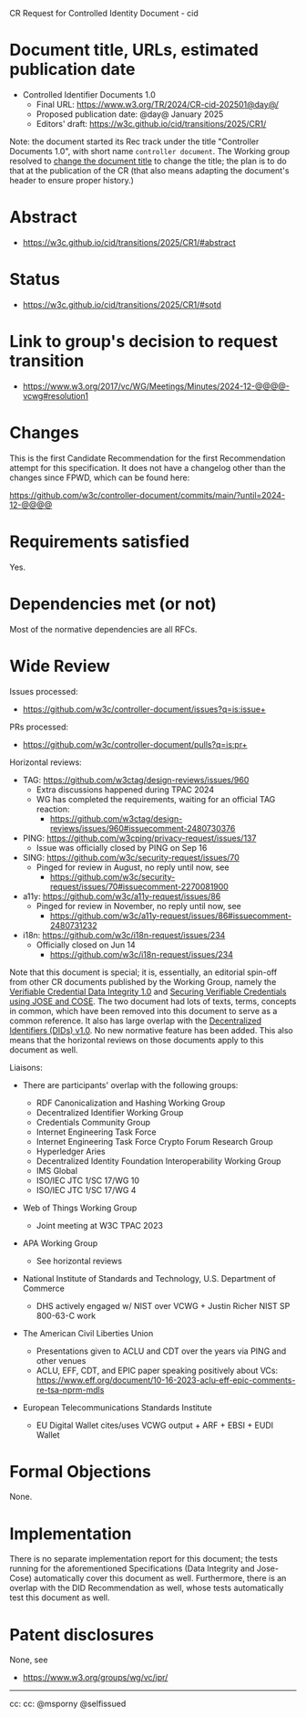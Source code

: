 CR Request for Controlled Identity Document - cid


# Document title, URLs, estimated publication date

- Controlled Identifier Documents 1.0
    - Final URL: https://www.w3.org/TR/2024/CR-cid-202501@day@/
    - Proposed publication date: @day@ January 2025
    - Editors' draft: https://w3c.github.io/cid/transitions/2025/CR1/

Note: the document started its Rec track under the title "Controller Documents 1.0", with short name 
`controller document`. The Working group resolved to [change the document title](https://www.w3.org/2017/vc/WG/Meetings/Minutes/2024-12-04-vcwg#resolution1) 
to change the title; the plan is to do that at the publication of the CR (that also means adapting the document's header
to ensure proper history.)

# Abstract

- https://w3c.github.io/cid/transitions/2025/CR1/#abstract

# Status

- https://w3c.github.io/cid/transitions/2025/CR1/#sotd

# Link to group's decision to request transition

- https://www.w3.org/2017/vc/WG/Meetings/Minutes/2024-12-@@@@-vcwg#resolution1

# Changes

This is the first Candidate Recommendation for the first Recommendation attempt
for this specification. It does not have a changelog other than the changes
since FPWD, which can be found here:

https://github.com/w3c/controller-document/commits/main/?until=2024-12-@@@@

# Requirements satisfied

Yes.

# Dependencies met (or not)

Most of the normative dependencies are all RFCs.

# Wide Review

Issues processed:
- https://github.com/w3c/controller-document/issues?q=is:issue+

PRs processed:
- https://github.com/w3c/controller-document/pulls?q=is:pr+

Horizontal reviews:

* TAG: https://github.com/w3ctag/design-reviews/issues/960
  * Extra discussions happened during TPAC 2024
  * WG has completed the requirements, waiting for an official TAG reaction:
    * https://github.com/w3ctag/design-reviews/issues/960#issuecomment-2480730376
* PING: https://github.com/w3cping/privacy-request/issues/137
  * Issue was officially closed by PING on Sep 16
* SING: https://github.com/w3c/security-request/issues/70
  * Pinged for review in August, no reply until now, see
    * https://github.com/w3c/security-request/issues/70#issuecomment-2270081900
* a11y: https://github.com/w3c/a11y-request/issues/86
  * Pinged for review in November, no reply until now, see
    * https://github.com/w3c/a11y-request/issues/86#issuecomment-2480731232
* i18n: https://github.com/w3c/i18n-request/issues/234
  * Officially closed on Jun 14
    * https://github.com/w3c/i18n-request/issues/234

Note that this document is special; it is, essentially, an editorial spin-off from other CR documents published by the
Working Group, namely the [Verifiable Credential Data Integrity 1.0](https://www.w3.org/TR/vc-data-integrity/) and [Securing Verifiable Credentials using JOSE and COSE](https://www.w3.org/TR/vc-jose-cose/). 
The two document had lots of texts, terms, concepts in common, which have been removed into this document to serve as a 
common reference. It also has large overlap with the [Decentralized Identifiers (DIDs) v1.0](https://www.w3.org/TR/did-core/). 
No new normative feature has been added. This also means that the horizontal reviews on those documents apply to this document as well.

Liaisons:

* There are participants' overlap with the following groups:

    * RDF Canonicalization and Hashing Working Group
    * Decentralized Identifier Working Group
    * Credentials Community Group
    * Internet Engineering Task Force
    * Internet Engineering Task Force Crypto Forum Research Group
    * Hyperledger Aries
    * Decentralized Identity Foundation Interoperability Working Group
    * IMS Global
    * ISO/IEC JTC 1/SC 17/WG 10
    * ISO/IEC JTC 1/SC 17/WG 4

* Web of Things Working Group
    * Joint meeting at W3C TPAC 2023

* APA Working Group
    * See horizontal reviews

* National Institute of Standards and Technology, U.S. Department of Commerce
    * DHS actively engaged w/ NIST over VCWG + Justin Richer NIST SP 800-63-C work

* The American Civil Liberties Union
    * Presentations given to ACLU and CDT over the years via PING and other venues
    * ACLU, EFF, CDT, and EPIC paper speaking positively about VCs:
      https://www.eff.org/document/10-16-2023-aclu-eff-epic-comments-re-tsa-nprm-mdls

* European Telecommunications Standards Institute
    * EU Digital Wallet cites/uses VCWG output + ARF + EBSI + EUDI Wallet

# Formal Objections

None.

# Implementation

There is no separate implementation report for this document; the tests running for the aforementioned Specifications
(Data Integrity and Jose-Cose) automatically cover this document as well. Furthermore, there is an overlap with the
DID Recommendation as well, whose tests automatically test this document as well.

# Patent disclosures

None, see

- https://www.w3.org/groups/wg/vc/ipr/


---

cc: cc: @msporny @selfissued
